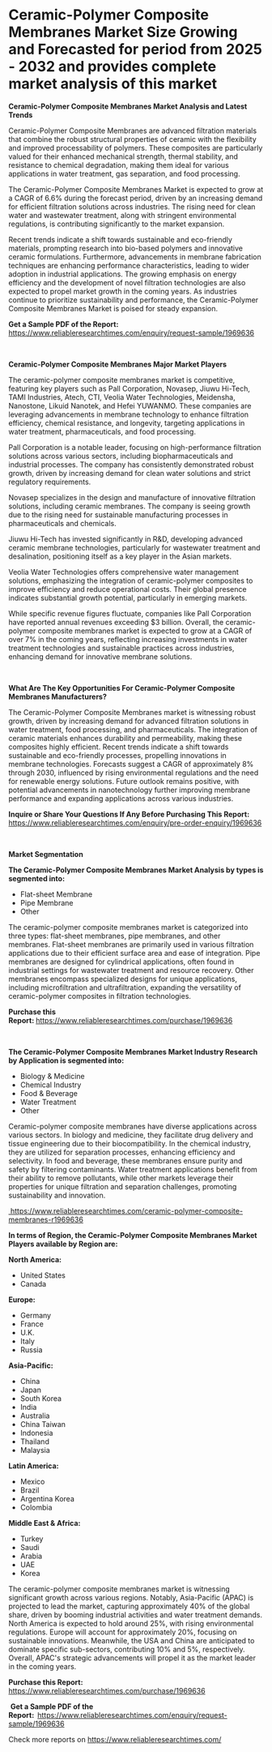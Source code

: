 <p><h1>Ceramic-Polymer Composite Membranes Market Size Growing and Forecasted for period from 2025 - 2032 and provides complete market analysis of this market</h1></p><p><strong>Ceramic-Polymer Composite Membranes Market Analysis and Latest Trends</strong></p>
<p><p>Ceramic-Polymer Composite Membranes are advanced filtration materials that combine the robust structural properties of ceramic with the flexibility and improved processability of polymers. These composites are particularly valued for their enhanced mechanical strength, thermal stability, and resistance to chemical degradation, making them ideal for various applications in water treatment, gas separation, and food processing.</p><p>The Ceramic-Polymer Composite Membranes Market is expected to grow at a CAGR of 6.6% during the forecast period, driven by an increasing demand for efficient filtration solutions across industries. The rising need for clean water and wastewater treatment, along with stringent environmental regulations, is contributing significantly to the market expansion. </p><p>Recent trends indicate a shift towards sustainable and eco-friendly materials, prompting research into bio-based polymers and innovative ceramic formulations. Furthermore, advancements in membrane fabrication techniques are enhancing performance characteristics, leading to wider adoption in industrial applications. The growing emphasis on energy efficiency and the development of novel filtration technologies are also expected to propel market growth in the coming years. As industries continue to prioritize sustainability and performance, the Ceramic-Polymer Composite Membranes Market is poised for steady expansion.</p></p>
<p><strong>Get a Sample PDF of the Report:&nbsp;</strong> <a href="https://www.reliableresearchtimes.com/enquiry/request-sample/1969636?utm_campaign=2135&utm_medium=2&utm_source=Github&utm_content=ia&utm_term=04022025&utm_id=ceramic-polymer-composite-membranes">https://www.reliableresearchtimes.com/enquiry/request-sample/1969636</a></p>
<p>&nbsp;</p>
<p><strong>Ceramic-Polymer Composite Membranes Major Market Players</strong></p>
<p><p>The ceramic-polymer composite membranes market is competitive, featuring key players such as Pall Corporation, Novasep, Jiuwu Hi-Tech, TAMI Industries, Atech, CTI, Veolia Water Technologies, Meidensha, Nanostone, Likuid Nanotek, and Hefei YUWANMO. These companies are leveraging advancements in membrane technology to enhance filtration efficiency, chemical resistance, and longevity, targeting applications in water treatment, pharmaceuticals, and food processing.</p><p>Pall Corporation is a notable leader, focusing on high-performance filtration solutions across various sectors, including biopharmaceuticals and industrial processes. The company has consistently demonstrated robust growth, driven by increasing demand for clean water solutions and strict regulatory requirements.</p><p>Novasep specializes in the design and manufacture of innovative filtration solutions, including ceramic membranes. The company is seeing growth due to the rising need for sustainable manufacturing processes in pharmaceuticals and chemicals.</p><p>Jiuwu Hi-Tech has invested significantly in R&D, developing advanced ceramic membrane technologies, particularly for wastewater treatment and desalination, positioning itself as a key player in the Asian markets.</p><p>Veolia Water Technologies offers comprehensive water management solutions, emphasizing the integration of ceramic-polymer composites to improve efficiency and reduce operational costs. Their global presence indicates substantial growth potential, particularly in emerging markets.</p><p>While specific revenue figures fluctuate, companies like Pall Corporation have reported annual revenues exceeding $3 billion. Overall, the ceramic-polymer composite membranes market is expected to grow at a CAGR of over 7% in the coming years, reflecting increasing investments in water treatment technologies and sustainable practices across industries, enhancing demand for innovative membrane solutions.</p></p>
<p>&nbsp;</p>
<p><strong>What Are The Key Opportunities For Ceramic-Polymer Composite Membranes Manufacturers?</strong></p>
<p><p>The Ceramic-Polymer Composite Membranes market is witnessing robust growth, driven by increasing demand for advanced filtration solutions in water treatment, food processing, and pharmaceuticals. The integration of ceramic materials enhances durability and permeability, making these composites highly efficient. Recent trends indicate a shift towards sustainable and eco-friendly processes, propelling innovations in membrane technologies. Forecasts suggest a CAGR of approximately 8% through 2030, influenced by rising environmental regulations and the need for renewable energy solutions. Future outlook remains positive, with potential advancements in nanotechnology further improving membrane performance and expanding applications across various industries.</p></p>
<p><strong>Inquire or Share Your Questions If Any Before Purchasing This Report:</strong> <a href="https://www.reliableresearchtimes.com/enquiry/pre-order-enquiry/1969636?utm_campaign=2135&utm_medium=2&utm_source=Github&utm_content=ia&utm_term=04022025&utm_id=ceramic-polymer-composite-membranes">https://www.reliableresearchtimes.com/enquiry/pre-order-enquiry/1969636</a></p>
<p>&nbsp;</p>
<p><strong>Market Segmentation</strong></p>
<p><strong>The Ceramic-Polymer Composite Membranes Market Analysis by types is segmented into:</strong></p>
<p><ul><li>Flat-sheet Membrane</li><li>Pipe Membrane</li><li>Other</li></ul></p>
<p><p>The ceramic-polymer composite membranes market is categorized into three types: flat-sheet membranes, pipe membranes, and other membranes. Flat-sheet membranes are primarily used in various filtration applications due to their efficient surface area and ease of integration. Pipe membranes are designed for cylindrical applications, often found in industrial settings for wastewater treatment and resource recovery. Other membranes encompass specialized designs for unique applications, including microfiltration and ultrafiltration, expanding the versatility of ceramic-polymer composites in filtration technologies.</p></p>
<p><strong>Purchase this Report:&nbsp;</strong><a href="https://www.reliableresearchtimes.com/purchase/1969636?utm_campaign=2135&utm_medium=2&utm_source=Github&utm_content=ia&utm_term=04022025&utm_id=ceramic-polymer-composite-membranes">https://www.reliableresearchtimes.com/purchase/1969636</a></p>
<p>&nbsp;</p>
<p><strong>The Ceramic-Polymer Composite Membranes Market Industry Research by Application is segmented into:</strong></p>
<p><ul><li>Biology & Medicine</li><li>Chemical Industry</li><li>Food & Beverage</li><li>Water Treatment</li><li>Other</li></ul></p>
<p><p>Ceramic-polymer composite membranes have diverse applications across various sectors. In biology and medicine, they facilitate drug delivery and tissue engineering due to their biocompatibility. In the chemical industry, they are utilized for separation processes, enhancing efficiency and selectivity. In food and beverage, these membranes ensure purity and safety by filtering contaminants. Water treatment applications benefit from their ability to remove pollutants, while other markets leverage their properties for unique filtration and separation challenges, promoting sustainability and innovation.</p></p>
<p><a href="https://www.reliableresearchtimes.com/ceramic-polymer-composite-membranes-r1969636?utm_campaign=2135&utm_medium=2&utm_source=Github&utm_content=ia&utm_term=04022025&utm_id=ceramic-polymer-composite-membranes">&nbsp;https://www.reliableresearchtimes.com/ceramic-polymer-composite-membranes-r1969636</a></p>
<p><strong>In terms of Region, the Ceramic-Polymer Composite Membranes Market Players available by Region are:</strong></p>
<p>
    <p> <strong> North America: </strong>
        <ul>
            <li>United States</li>
            <li>Canada</li>
        </ul>
        </p> 
    <p> <strong> Europe: </strong>
        <ul>
            <li>Germany</li>
            <li>France</li>
            <li>U.K.</li>
            <li>Italy</li>
            <li>Russia</li>
        </ul>
        </p> 
    <p> <strong> Asia-Pacific: </strong>
        <ul>
            <li>China</li>
            <li>Japan</li>
            <li>South Korea</li>
            <li>India</li>
            <li>Australia</li>
            <li>China Taiwan</li>
            <li>Indonesia</li>
            <li>Thailand</li>
            <li>Malaysia</li>
        </ul>
        </p> 
    <p> <strong> Latin America: </strong>
        <ul>
            <li>Mexico</li>
            <li>Brazil</li>
            <li>Argentina Korea</li>
            <li>Colombia</li>
        </ul>
        </p> 
    <p> <strong> Middle East & Africa: </strong>
        <ul>
            <li>Turkey</li>
            <li>Saudi</li>
            <li>Arabia</li>
            <li>UAE</li>
            <li>Korea</li>
        </ul>
    </p>
    </p>
<p><p>The ceramic-polymer composite membranes market is witnessing significant growth across various regions. Notably, Asia-Pacific (APAC) is projected to lead the market, capturing approximately 40% of the global share, driven by booming industrial activities and water treatment demands. North America is expected to hold around 25%, with rising environmental regulations. Europe will account for approximately 20%, focusing on sustainable innovations. Meanwhile, the USA and China are anticipated to dominate specific sub-sectors, contributing 10% and 5%, respectively. Overall, APAC's strategic advancements will propel it as the market leader in the coming years.</p></p>
<p><strong>Purchase this Report: </strong><a href="https://www.reliableresearchtimes.com/purchase/1969636?utm_campaign=2135&utm_medium=2&utm_source=Github&utm_content=ia&utm_term=04022025&utm_id=ceramic-polymer-composite-membranes">https://www.reliableresearchtimes.com/purchase/1969636</a></p>
<p>&nbsp;<strong>Get a Sample PDF of the Report:&nbsp;&nbsp;</strong><a href="https://www.reliableresearchtimes.com/enquiry/request-sample/1969636?utm_campaign=2135&utm_medium=2&utm_source=Github&utm_content=ia&utm_term=04022025&utm_id=ceramic-polymer-composite-membranes">https://www.reliableresearchtimes.com/enquiry/request-sample/1969636</a></p>
<p><strong></strong></p>
<p>Check more reports on <a href="https://www.reliableresearchtimes.com/?utm_campaign=2135&utm_medium=2&utm_source=Github&utm_content=ia&utm_term=04022025&utm_id=ceramic-polymer-composite-membranes">https://www.reliableresearchtimes.com/</a></p>